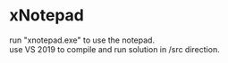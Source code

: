 # xNotepad
run "xnotepad.exe" to use the notepad.  
use VS 2019 to compile and run solution in /src direction.
